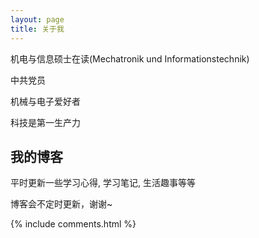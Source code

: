 ```yaml
---
layout: page
title: 关于我 
---
```


机电与信息硕士在读(Mechatronik und Informationstechnik)

中共党员

机械与电子爱好者

科技是第一生产力

<h2> 我的博客 </h2>  

平时更新一些学习心得, 学习笔记, 生活趣事等等

博客会不定时更新，谢谢~

{% include comments.html %}

